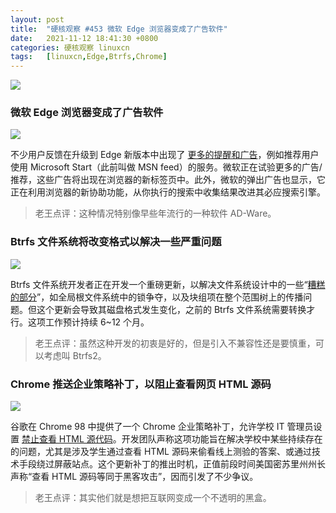 ```yaml
---
layout: post
title:	"硬核观察 #453 微软 Edge 浏览器变成了广告软件"
date:	2021-11-12 18:41:30 +0800 
categories:	硬核观察 linuxcn 
tags:	[linuxcn,Edge,Btrfs,Chrome]
---
```



![](/Asserts/Images//attachment/album/202111/12/184035mrry8lozmfdm62y6.jpg)


### 微软 Edge 浏览器变成了广告软件


![](/Asserts/Images//attachment/album/202111/12/184047loz6xat454oozot8.jpg)


不少用户反馈在升级到 Edge 新版本中出现了 [更多的提醒和广告](https://www.windowslatest.com/2021/11/12/microsoft-edge-is-getting-office-integration-and-more-ads-alerts/)，例如推荐用户使用 Microsoft Start（此前叫做 MSN feed）的服务。微软正在试验更多的广告/推荐，这些广告将出现在浏览器的新标签页中。此外，微软的弹出广告也显示，它正在利用浏览器的新协助功能，从你执行的搜索中收集结果改进其必应搜索引擎。



> 
> 老王点评：这种情况特别像早些年流行的一种软件 AD-Ware。
> 
> 
> 


### Btrfs 文件系统将改变格式以解决一些严重问题


![](/Asserts/Images//attachment/album/202111/12/184105cg4g9ggg0j0l4hzl.jpg)


Btrfs 文件系统开发者正在开发一个重磅更新，以解决文件系统设计中的一些“[糟糕的部分](https://www.phoronix.com/scan.php?page=news_item&px=Btrfs-Improving-Painful-Parts)”，如全局根文件系统中的锁争夺，以及块组项在整个范围树上的传播问题。但这个更新会导致其磁盘格式发生变化，之前的 Btrfs 文件系统需要转换才行。这项工作预计持续 6~12 个月。



> 
> 老王点评：虽然这种开发的初衷是好的，但是引入不兼容性还是要慎重，可以考虑叫 Btrfs2。
> 
> 
> 


### Chrome 推送企业策略补丁，以阻止查看网页 HTML 源码


![](/Asserts/Images//attachment/album/202111/12/184119z6lhiwlibwqzxq8i.jpg)


谷歌在 Chrome 98 中提供了一个 Chrome 企业策略补丁，允许学校 IT 管理员设置 [禁止查看 HTML 源代码](https://9to5google.com/2021/11/11/chrome-edge-admin-policy-block-page-source-code-edu/)。开发团队声称这项功能旨在解决学校中某些持续存在的问题，尤其是涉及学生通过查看 HTML 源码来偷看线上测验的答案、或通过技术手段绕过屏蔽站点。这个更新补丁的推出时机，正值前段时间美国密苏里州州长声称“查看 HTML 源码等同于黑客攻击”，因而引发了不少争议。



> 
> 老王点评：其实他们就是想把互联网变成一个不透明的黑盒。
> 
> 
>
